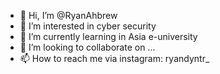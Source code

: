 - 👋 Hi, I’m @RyanAhbrew
- 👀 I’m interested in cyber security
- 🌱 I’m currently learning in Asia e-university
- 💞️ I’m looking to collaborate on ...
- 📫 How to reach me via instagram: ryandyntr_

<!---
RyanAhbrew/RyanAhbrew is a ✨ special ✨ repository because its `README.md` (this file) appears on your GitHub profile.
You can click the Preview link to take a look at your changes.
--->
